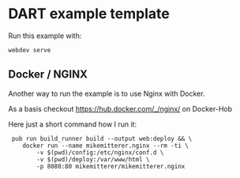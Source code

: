 # DART example template

Run this example with:

    webdev serve

## Docker / NGINX
Another way to run the example is to use Nginx with Docker.

As a basis checkout https://hub.docker.com/_/nginx/ on Docker-Hob

Here just a short command how I run it:

     pub run build_runner build --output web:deploy && \
        docker run --name mikemitterer.nginx --rm -ti \
            -v $(pwd)/config:/etc/nginx/conf.d \
            -v $(pwd)/deploy:/var/www/html \
            -p 8080:80 mikemitterer/mikemitterer.nginx